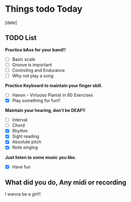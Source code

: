 # Things todo Today

[date]

## TODO List

__Practice bAss for your band!!__

- [ ] Basic scale
- [ ] Groove is important
- [ ] Controling and Endurance
- [ ] Why not play a song  

__Practice Keyboard to maintain your finger skill.__

- [ ] Hanon - Virtuoso Pianist in 60 Exercises
- [x] Play something for fun!!  

__Maintain your hearing, don't be DEAF!!__

- [ ] Interval
- [ ] Chord
- [x] Rhythm
- [x] Sight reading
- [x] Absolute pitch
- [x] Note singing  

__Just listen to some music you like.__

- [x] Have fun  

## What did you do, Any midi or recording
I wanna be a girl\!\!
